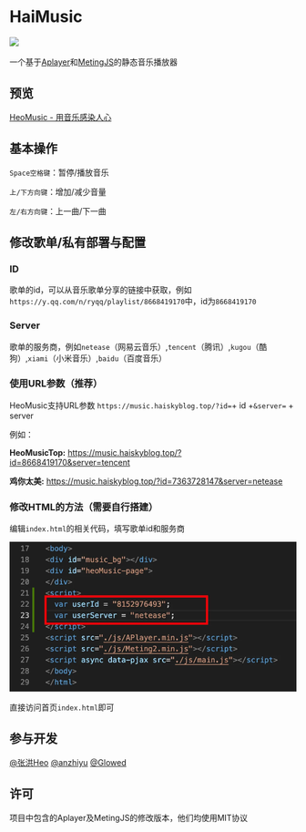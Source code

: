 # HaiMusic

![](/img/cover.webp)

一个基于[Aplayer](https://github.com/DIYgod/APlayer)和[MetingJS](https://github.com/metowolf/MetingJS)的静态音乐播放器

## 预览

[HeoMusic - 用音乐感染人心](https://music.haiskyblog.top/)

## 基本操作

`Space空格键`：暂停/播放音乐

`上/下方向键`：增加/减少音量

`左/右方向键`：上一曲/下一曲

## 修改歌单/私有部署与配置

### ID

歌单的id，可以从音乐歌单分享的链接中获取，例如`https://y.qq.com/n/ryqq/playlist/8668419170`中，id为`8668419170`

### Server

歌单的服务商，例如`netease`（网易云音乐）,`tencent`（腾讯）,`kugou`（酷狗）,`xiami`（小米音乐）,`baidu`（百度音乐）

### 使用URL参数（推荐）

HeoMusic支持URL参数 `https://music.haiskyblog.top/?id=`+ id +`&server=` + server

例如：

**HeoMusicTop:** https://music.haiskyblog.top/?id=8668419170&server=tencent

**鸡你太美:** https://music.haiskyblog.top/?id=7363728147&server=netease

### 修改HTML的方法（需要自行搭建）

编辑`index.html`的相关代码，填写歌单id和服务商

![修改id和server](/img/help.webp)

直接访问首页`index.html`即可

## 参与开发

[@张洪Heo](https://github.com/zhheo)
[@anzhiyu](https://github.com/anzhiyu-c)
[@Glowed](https://github.com/Glowed)

## 许可

项目中包含的Aplayer及MetingJS的修改版本，他们均使用MIT协议
